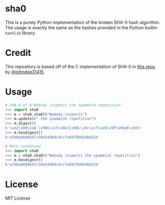 # sha0

This is a purely Python implementation of the broken SHA-0 hash algorithm. The usage is exactly the same as the hashes provided in the Python builtin `hashlib` library.  

# Credit
This repository is based off of the C implementation of SHA-0 in [this repo](https://github.com/johndoe31415/sha0/blob/master/README.md) by [@johndoe31415](https://github.com/johndoe31415).  

# Usage
```py
# SHA-0 of b"Nobody inspects the spammish repetition"
>>> import sha0
>>> m = sha0.sha0(b"Nobody inspects")
>>> m.update(b" the spammish repetition")
>>> m.digest()
b'\xe2\xb0\xa8`\x9bG\xc5\x8e]\x98L\x9c\xcf\xe6\x9f\x9beK\x03+'
>>> m.hexdigest()
b'e2b0a8609b47c58e5d984c9ccfe69f9b654b032b'

# More condensed
>>> import sha0
>>> m = sha0.sha0(b"Nobody inspects the spammish repetition")
>>> m.hexdigest()
b'e2b0a8609b47c58e5d984c9ccfe69f9b654b032b'
```

# License
MIT License  